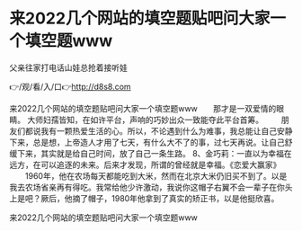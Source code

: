 # 来2022几个网站的填空题贴吧问大家一个填空题www
父亲往家打电话山娃总抢着接听娃

👉/观/看/入/口👉http://d8s8.com

来2022几个网站的填空题贴吧问大家一个填空题www　　那才是一双爱情的眼睛。
大师妇孺皆知，在如许平台，声响的巧妙出众一致能夺此平台首筹。
　　朋友们都说我有一颗热爱生活的心。所以，不论遇到什么为难事，我总能让自己安静下来，总是想，上帝造人才用了七天，有什么大不了的事，过七天再说。让自己舒缓下来，其实就是给自己时间，放了自己一条生路。
	8、金巧莉：一直以为幸福在远方，在可以追逐的未来。后来才发现，所谓的曾经就是幸福。《恋爱大赢家》
　　1960年，他在农场每天都能吃到大米，然而在北京大米仍旧买不到了。以是我去农场省亲再有得吃。我常给他少许激动，我说你这帽子右翼不会一辈子在你头上是吧？厥后，他摘了帽子，1980年他拿到了真实的矫正书，以是他挺欣喜。

来2022几个网站的填空题贴吧问大家一个填空题www
